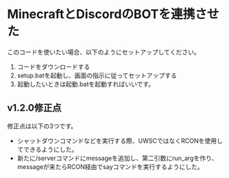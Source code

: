 # MinecraftとDiscordのBOTを連携させた
このコードを使いたい場合、以下のようにセットアップしてください。  
1. コードをダウンロードする
2. setup.batを起動し、画面の指示に従ってセットアップする
3. 起動したいときは起動.batを起動すればいいです。

## v1.2.0修正点
修正点は以下の3つです。
 - シャットダウンコマンドなどを実行する際、UWSCではなくRCONを使用してできるようにした。
 - 新たに/serverコマンドにmessageを追加し、第二引数にrun_argを作り、messageが来たらRCON経由でsayコマンドを実行するようにした。